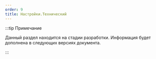 ```yaml
---
order: 9
title: Настройки.Технический
---
```


:::tip Примечание

Данный раздел находится на стадии разработки. Информация будет дополнена в следующих версиях документа.

:::


